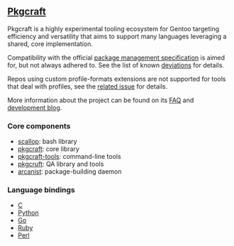 ## [Pkgcraft][blog]

Pkgcraft is a highly experimental tooling ecosystem for Gentoo targeting
efficiency and versatility that aims to support many languages leveraging a
shared, core implementation.

Compatibility with the official [package management specification][pmspec] is
aimed for, but not always adhered to. See the list of known [deviations] for
details.

Repos using custom profile-formats extensions are not supported for tools that
deal with profiles, see the [related issue][profile-formats] for details.

More information about the project can be found on its [FAQ] and
[development blog][blog].

### Core components

- [scallop]: bash library
- [pkgcraft]: core library
- [pkgcraft-tools]: command-line tools
- [pkgcruft]: QA library and tools
- [arcanist]: package-building daemon

### Language bindings

- [C]
- [Python]
- [Go]
- [Ruby]
- [Perl]

[faq]: <https://pkgcraft.github.io/about/>
[blog]: <https://pkgcraft.github.io/>
[scallop]: <https://github.com/pkgcraft/pkgcraft/tree/main/crates/scallop>
[pkgcraft]: <https://github.com/pkgcraft/pkgcraft/tree/main/crates/pkgcraft>
[pkgcraft-tools]: <https://github.com/pkgcraft/pkgcraft/tree/main/crates/pkgcraft-tools>
[pkgcruft]: <https://github.com/pkgcraft/pkgcraft/tree/main/crates/pkgcruft>
[arcanist]: <https://github.com/pkgcraft/pkgcraft/tree/main/crates/arcanist>
[pmspec]: https://wiki.gentoo.org/wiki/Project:Package_Manager_Specification
[deviations]: https://github.com/orgs/pkgcraft/discussions/134
[profile-formats]: https://github.com/pkgcraft/pkgcraft/issues/251

[c]: <https://github.com/pkgcraft/pkgcraft/tree/main/crates/pkgcraft-c>
[python]: <https://github.com/pkgcraft/pkgcraft-python>
[go]: <https://github.com/pkgcraft/pkgcraft-go>
[ruby]: <https://github.com/pkgcraft/pkgcraft-ruby>
[perl]: <https://github.com/pkgcraft/pkgcraft-perl>
